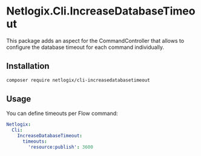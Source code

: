 # Netlogix.Cli.IncreaseDatabaseTimeout

This package adds an aspect for the CommandController that allows to configure the database timeout for each command individually.

## Installation
```bash
composer require netlogix/cli-increasedatabasetimeout
```

## Usage
You can define timeouts per Flow command:
```yaml
Netlogix:
  Cli:
    IncreaseDatabaseTimeout:
      timeouts:
        'resource:publish': 3600
```
